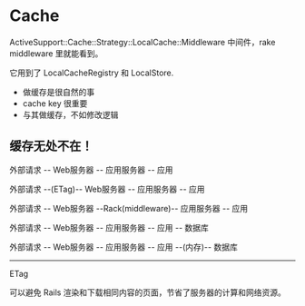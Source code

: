 # Cache

ActiveSupport::Cache::Strategy::LocalCache::Middleware 中间件，rake middleware 里就能看到。

它用到了 LocalCacheRegistry 和 LocalStore.

- 做缓存是很自然的事
- cache key 很重要
- 与其做缓存，不如修改逻辑

## 缓存无处不在！

外部请求 -- Web服务器 -- 应用服务器 -- 应用

外部请求 --(ETag)-- Web服务器 -- 应用服务器 -- 应用

外部请求 -- Web服务器 --Rack(middleware)-- 应用服务器 -- 应用

外部请求 -- Web服务器 -- 应用服务器 -- 应用 -- 数据库

外部请求 -- Web服务器 -- 应用服务器 -- 应用 --(内存)-- 数据库

---

ETag

可以避免 Rails 渲染和下载相同内容的页面，节省了服务器的计算和网络资源。
